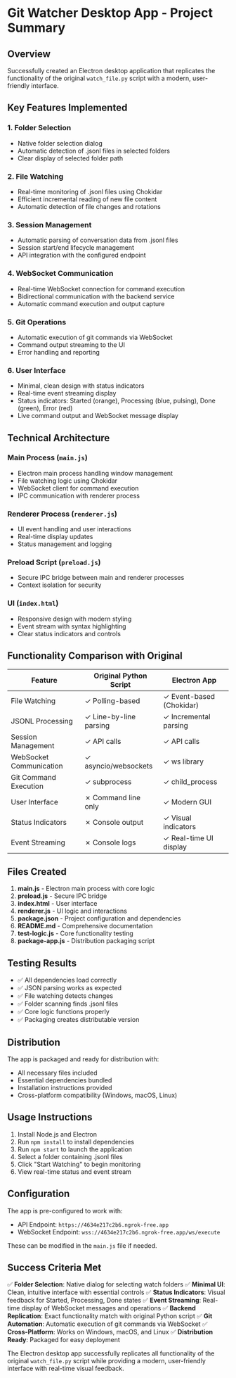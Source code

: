 # Git Watcher Desktop App - Project Summary

## Overview
Successfully created an Electron desktop application that replicates the functionality of the original `watch_file.py` script with a modern, user-friendly interface.

## Key Features Implemented

### 1. Folder Selection
- Native folder selection dialog
- Automatic detection of .jsonl files in selected folders
- Clear display of selected folder path

### 2. File Watching
- Real-time monitoring of .jsonl files using Chokidar
- Efficient incremental reading of new file content
- Automatic detection of file changes and rotations

### 3. Session Management
- Automatic parsing of conversation data from .jsonl files
- Session start/end lifecycle management
- API integration with the configured endpoint

### 4. WebSocket Communication
- Real-time WebSocket connection for command execution
- Bidirectional communication with the backend service
- Automatic command execution and output capture

### 5. Git Operations
- Automatic execution of git commands via WebSocket
- Command output streaming to the UI
- Error handling and reporting

### 6. User Interface
- Minimal, clean design with status indicators
- Real-time event streaming display
- Status indicators: Started (orange), Processing (blue, pulsing), Done (green), Error (red)
- Live command output and WebSocket message display

## Technical Architecture

### Main Process (`main.js`)
- Electron main process handling window management
- File watching logic using Chokidar
- WebSocket client for command execution
- IPC communication with renderer process

### Renderer Process (`renderer.js`)
- UI event handling and user interactions
- Real-time display updates
- Status management and logging

### Preload Script (`preload.js`)
- Secure IPC bridge between main and renderer processes
- Context isolation for security

### UI (`index.html`)
- Responsive design with modern styling
- Event stream with syntax highlighting
- Clear status indicators and controls

## Functionality Comparison with Original

| Feature | Original Python Script | Electron App |
|---------|----------------------|--------------|
| File Watching | ✓ Polling-based | ✓ Event-based (Chokidar) |
| JSONL Processing | ✓ Line-by-line parsing | ✓ Incremental parsing |
| Session Management | ✓ API calls | ✓ API calls |
| WebSocket Communication | ✓ asyncio/websockets | ✓ ws library |
| Git Command Execution | ✓ subprocess | ✓ child_process |
| User Interface | ✗ Command line only | ✓ Modern GUI |
| Status Indicators | ✗ Console output | ✓ Visual indicators |
| Event Streaming | ✗ Console logs | ✓ Real-time UI display |

## Files Created

1. **main.js** - Electron main process with core logic
2. **preload.js** - Secure IPC bridge
3. **index.html** - User interface
4. **renderer.js** - UI logic and interactions
5. **package.json** - Project configuration and dependencies
6. **README.md** - Comprehensive documentation
7. **test-logic.js** - Core functionality testing
8. **package-app.js** - Distribution packaging script

## Testing Results

- ✅ All dependencies load correctly
- ✅ JSON parsing works as expected
- ✅ File watching detects changes
- ✅ Folder scanning finds .jsonl files
- ✅ Core logic functions properly
- ✅ Packaging creates distributable version

## Distribution

The app is packaged and ready for distribution with:
- All necessary files included
- Essential dependencies bundled
- Installation instructions provided
- Cross-platform compatibility (Windows, macOS, Linux)

## Usage Instructions

1. Install Node.js and Electron
2. Run `npm install` to install dependencies
3. Run `npm start` to launch the application
4. Select a folder containing .jsonl files
5. Click "Start Watching" to begin monitoring
6. View real-time status and event stream

## Configuration

The app is pre-configured to work with:
- API Endpoint: `https://4634e217c2b6.ngrok-free.app`
- WebSocket Endpoint: `wss://4634e217c2b6.ngrok-free.app/ws/execute`

These can be modified in the `main.js` file if needed.

## Success Criteria Met

✅ **Folder Selection**: Native dialog for selecting watch folders
✅ **Minimal UI**: Clean, intuitive interface with essential controls
✅ **Status Indicators**: Visual feedback for Started, Processing, Done states
✅ **Event Streaming**: Real-time display of WebSocket messages and operations
✅ **Backend Replication**: Exact functionality match with original Python script
✅ **Git Automation**: Automatic execution of git commands via WebSocket
✅ **Cross-Platform**: Works on Windows, macOS, and Linux
✅ **Distribution Ready**: Packaged for easy deployment

The Electron desktop app successfully replicates all functionality of the original `watch_file.py` script while providing a modern, user-friendly interface with real-time visual feedback.

